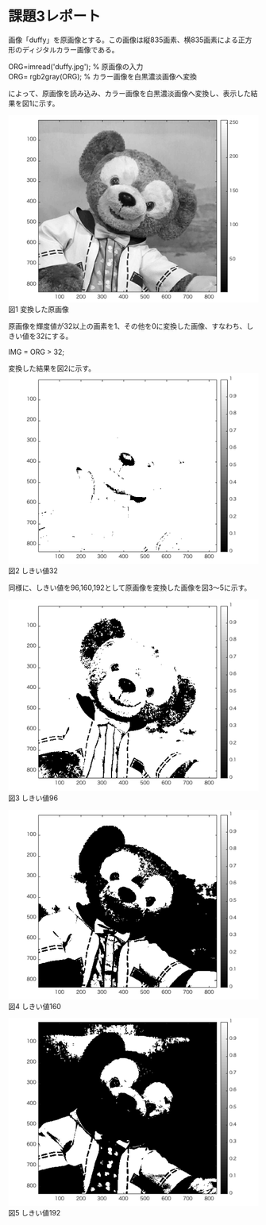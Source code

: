 # 課題3レポート

画像「duffy」を原画像とする。この画像は縦835画素、横835画素による正方形のディジタルカラー画像である。

ORG=imread('duffy.jpg'); % 原画像の入力  
ORG= rgb2gray(ORG); % カラー画像を白黒濃淡画像へ変換  

によって、原画像を読み込み、カラー画像を白黒濃淡画像へ変換し、表示した結果を図1に示す。

![変換した原画像](image/kadai3_1.png)  
図1 変換した原画像

原画像を輝度値が32以上の画素を1、その他を0に変換した画像、すなわち、しきい値を32にする。  

IMG = ORG > 32;  

変換した結果を図2に示す。  
![しきい値32](image/kadai3_2.png)  
図2 しきい値32

同様に、しきい値を96,160,192として原画像を変換した画像を図3〜5に示す。

![しきい値96](image/kadai3_3.png)  
図3 しきい値96  

![しきい値160](image/kadai3_4.png)  
図4 しきい値160

![しきい値192](image/kadai3_5.png)  
図5 しきい値192
